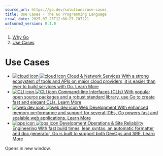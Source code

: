 ```yaml
---
source_url: https://go.dev/solutions/use-cases
title: Use Cases - The Go Programming Language
crawl_date: 2025-07-25T12:08:27.707221
watsonmd_version: 0.1.0
---
```


1. [ Why Go ](/solutions/)
  2. [ Use Cases ](/solutions/use-cases)



# Use Cases

  * [ ![cloud icon](/solutions/cloud-green.svg) ![cloud icon](/solutions/cloud-white.svg) Cloud & Network Services With a strong ecosystem of tools and APIs on major cloud providers, it is easier than ever to build services with Go.  Learn More  ](/solutions/cloud)
  * [ ![CLI icon](/solutions/clis-green.svg) ![CLI icon](/solutions/clis-white.svg) Command-line Interfaces (CLIs) With popular open source packages and a robust standard library, use Go to create fast and elegant CLIs.  Learn More  ](/solutions/clis)
  * [ ![web dev icon](/solutions/webdev-green.svg) ![web dev icon](/solutions/webdev-white.svg) Web Development With enhanced memory performance and support for several IDEs, Go powers fast and scalable web applications.  Learn More  ](/solutions/webdev)
  * [ ![ops icon](/solutions/devops-green.svg) ![ops icon](/solutions/devops-white.svg) Development Operations & Site Reliability Engineering With fast build times, lean syntax, an automatic formatter and doc generator, Go is built to support both DevOps and SRE.  Learn More  ](/solutions/devops)



Opens in new window.